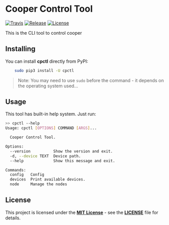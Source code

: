 # Cooper Control Tool

[![Travis](https://img.shields.io/travis/hardwario/cpctl/master.svg)](https://travis-ci.org/hardwario/cpctl)
[![Release](https://img.shields.io/github/release/hardwario/cpctl.svg)](https://github.com/hardwario/cpctl/releases)
[![License](https://img.shields.io/github/license/hardwario/cpctl.svg)](https://github.com/hardwario/cpctl/blob/master/LICENSE)

This is the CLI tool to control cooper

## Installing

You can install **cpctl** directly from PyPI:


```sh
    sudo pip3 install -U cpctl
```

> Note: You may need to use `sudo` before the command - it depends on the operating system used...

## Usage

This tool has built-in help system. Just run:

```sh
>> cpctl --help
Usage: cpctl [OPTIONS] COMMAND [ARGS]...

  Cooper Control Tool.

Options:
  --version          Show the version and exit.
  -d, --device TEXT  Device path.
  --help             Show this message and exit.

Commands:
  config   Config
  devices  Print available devices.
  node     Manage the nodes

```

## License

This project is licensed under the [**MIT License**](https://opensource.org/licenses/MIT/) - see the [**LICENSE**](LICENSE) file for details.
